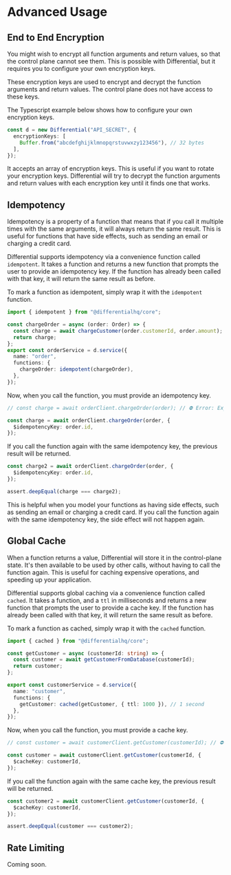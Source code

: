 # Advanced Usage

## End to End Encryption

You might wish to encrypt all function arguments and return values, so that the control plane cannot see them. This is possible with Differential, but it requires you to configure your own encryption keys.

These encryption keys are used to encrypt and decrypt the function arguments and return values. The control plane does not have access to these keys.

The Typescript example below shows how to configure your own encryption keys.

```typescript
const d = new Differential("API_SECRET", {
  encryptionKeys: [
    Buffer.from("abcdefghijklmnopqrstuvwxzy123456"), // 32 bytes
  ],
});
```

It accepts an array of encryption keys. This is useful if you want to rotate your encryption keys. Differential will try to decrypt the function arguments and return values with each encryption key until it finds one that works.

## Idempotency

Idempotency is a property of a function that means that if you call it multiple times with the same arguments, it will always return the same result. This is useful for functions that have side effects, such as sending an email or charging a credit card.

Differential supports idempotency via a convenience function called `idempotent`. It takes a function and returns a new function that prompts the user to provide an idempotency key. If the function has already been called with that key, it will return the same result as before.

To mark a function as idempotent, simply wrap it with the `idempotent` function.

```typescript
import { idempotent } from "@differentialhq/core";

const chargeOrder = async (order: Order) => {
  const charge = await chargeCustomer(order.customerId, order.amount);
  return charge;
};
export const orderService = d.service({
  name: "order",
  functions: {
    chargeOrder: idempotent(chargeOrder),
  },
});
```

Now, when you call the function, you must provide an idempotency key.

```typescript
// const charge = await orderClient.chargeOrder(order); // ⛔️ Error: Expected 2 arguments, but got 1.

const charge = await orderClient.chargeOrder(order, {
  $idempotencyKey: order.id,
});
```

If you call the function again with the same idempotency key, the previous result will be returned.

```typescript
const charge2 = await orderClient.chargeOrder(order, {
  $idempotencyKey: order.id,
});

assert.deepEqual(charge === charge2);
```

This is helpful when you model your functions as having side effects, such as sending an email or charging a credit card. If you call the function again with the same idempotency key, the side effect will not happen again.

## Global Cache

When a function returns a value, Differential will store it in the control-plane state. It's then available to be used by other calls, without having to call the function again. This is useful for caching expensive operations, and speeding up your application.

Differential supports global caching via a convenience function called `cached`. It takes a function, and a `ttl` in milliseconds and returns a new function that prompts the user to provide a cache key. If the function has already been called with that key, it will return the same result as before.

To mark a function as cached, simply wrap it with the `cached` function.

```typescript
import { cached } from "@differentialhq/core";

const getCustomer = async (customerId: string) => {
  const customer = await getCustomerFromDatabase(customerId);
  return customer;
};

export const customerService = d.service({
  name: "customer",
  functions: {
    getCustomer: cached(getCustomer, { ttl: 1000 }), // 1 second
  },
});
```

Now, when you call the function, you must provide a cache key.

```typescript
// const customer = await customerClient.getCustomer(customerId); // ⛔️ Error: Expected 2 arguments, but got 1.

const customer = await customerClient.getCustomer(customerId, {
  $cacheKey: customerId,
});
```

If you call the function again with the same cache key, the previous result will be returned.

```typescript
const customer2 = await customerClient.getCustomer(customerId, {
  $cacheKey: customerId,
});

assert.deepEqual(customer === customer2);
```

## Rate Limiting

Coming soon.
